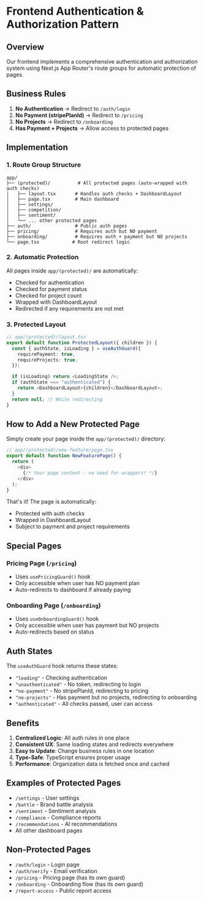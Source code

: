 # Frontend Authentication & Authorization Pattern

## Overview

Our frontend implements a comprehensive authentication and authorization system using Next.js App Router's route groups for automatic protection of pages.

## Business Rules

1. **No Authentication** → Redirect to `/auth/login`
2. **No Payment (stripePlanId)** → Redirect to `/pricing`
3. **No Projects** → Redirect to `/onboarding`
4. **Has Payment + Projects** → Allow access to protected pages

## Implementation

### 1. Route Group Structure

```
app/
├── (protected)/          # All protected pages (auto-wrapped with auth checks)
│   ├── layout.tsx       # Handles auth checks + DashboardLayout
│   ├── page.tsx         # Main dashboard
│   ├── settings/
│   ├── competition/
│   ├── sentiment/
│   └── ... other protected pages
├── auth/                # Public auth pages
├── pricing/             # Requires auth but NO payment
├── onboarding/          # Requires auth + payment but NO projects
└── page.tsx            # Root redirect logic
```

### 2. Automatic Protection

All pages inside `app/(protected)/` are automatically:
- Checked for authentication
- Checked for payment status
- Checked for project count
- Wrapped with DashboardLayout
- Redirected if any requirements are not met

### 3. Protected Layout

```typescript
// app/(protected)/layout.tsx
export default function ProtectedLayout({ children }) {
  const { authState, isLoading } = useAuthGuard({
    requirePayment: true,
    requireProjects: true,
  });

  if (isLoading) return <LoadingState />;
  if (authState === "authenticated") {
    return <DashboardLayout>{children}</DashboardLayout>;
  }
  return null; // While redirecting
}
```

## How to Add a New Protected Page

Simply create your page inside the `app/(protected)/` directory:

```typescript
// app/(protected)/new-feature/page.tsx
export default function NewFeaturePage() {
  return (
    <div>
      {/* Your page content - no need for wrappers! */}
    </div>
  );
}
```

That's it! The page is automatically:
- Protected with auth checks
- Wrapped in DashboardLayout
- Subject to payment and project requirements

## Special Pages

### Pricing Page (`/pricing`)
- Uses `usePricingGuard()` hook
- Only accessible when user has NO payment plan
- Auto-redirects to dashboard if already paying

### Onboarding Page (`/onboarding`)
- Uses `useOnboardingGuard()` hook
- Only accessible when user has payment but NO projects
- Auto-redirects based on status

## Auth States

The `useAuthGuard` hook returns these states:
- `"loading"` - Checking authentication
- `"unauthenticated"` - No token, redirecting to login
- `"no-payment"` - No stripePlanId, redirecting to pricing
- `"no-projects"` - Has payment but no projects, redirecting to onboarding
- `"authenticated"` - All checks passed, user can access

## Benefits

1. **Centralized Logic**: All auth rules in one place
2. **Consistent UX**: Same loading states and redirects everywhere
3. **Easy to Update**: Change business rules in one location
4. **Type-Safe**: TypeScript ensures proper usage
5. **Performance**: Organization data is fetched once and cached

## Examples of Protected Pages

- `/settings` - User settings
- `/battle` - Brand battle analysis
- `/sentiment` - Sentiment analysis
- `/compliance` - Compliance reports
- `/recommendations` - AI recommendations
- All other dashboard pages

## Non-Protected Pages

- `/auth/login` - Login page
- `/auth/verify` - Email verification
- `/pricing` - Pricing page (has its own guard)
- `/onboarding` - Onboarding flow (has its own guard)
- `/report-access` - Public report access